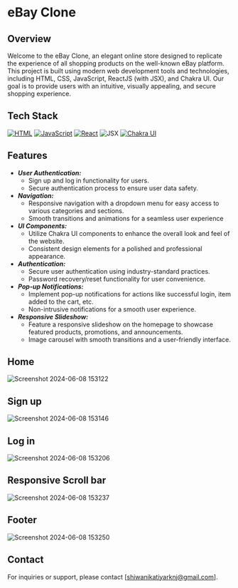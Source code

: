 # eBay Clone
## Overview
   Welcome to the eBay Clone, an elegant online store designed to replicate the experience of all shopping products on the well-known eBay platform. This project is built using modern web development tools and technologies, including HTML, CSS, JavaScript, ReactJS (with JSX), and Chakra UI. Our goal is to provide users with an intuitive, visually appealing, and secure shopping experience.
## Tech Stack
[![HTML](https://img.shields.io/badge/HTML-%23E34F26.svg?style=for-the-badge&logo=html5&logoColor=white)](https://developer.mozilla.org/en-US/docs/Web/HTML)
[![JavaScript](https://img.shields.io/badge/JavaScript-%23F7DF1E.svg?style=for-the-badge&logo=javascript&logoColor=black)](https://developer.mozilla.org/en-US/docs/Web/JavaScript)
[![React](https://img.shields.io/badge/React-%2361DAFB.svg?style=for-the-badge&logo=react&logoColor=white)](https://reactjs.org/)
<img alt="JSX" src="https://img.shields.io/badge/JSX-%2300D8FF.svg?style=for-the-badge&logo=react&logoColor=white"/>
[![Chakra UI](https://img.shields.io/badge/Chakra_UI-%23319795.svg?style=for-the-badge&logo=chakra-ui&logoColor=white)](https://chakra-ui.com/)

## Features
* ***User Authentication:***
  * Sign up and log in functionality for users.
  * Secure authentication process to ensure user data safety.
* ***Navigation:***
   * Responsive navigation with a dropdown menu for easy access to various categories and sections.
   * Smooth transitions and animations for a seamless user experience
* ***UI Components:***
  * Utilize Chakra UI components to enhance the overall look and feel of the website.
  * Consistent design elements for a polished and professional appearance.
* ***Authentication:***
  * Secure user authentication using industry-standard practices.
  * Password recovery/reset functionality for user convenience.
* ***Pop-up Notifications:***
   * Implement pop-up notifications for actions like successful login, item added to the cart, etc.
  * Non-intrusive notifications for a smooth user experience.
* ***Responsive Slideshow:***
    * Feature a responsive slideshow on the homepage to showcase featured products, promotions, and announcements.
  * Image carousel with smooth transitions and a user-friendly interface.
 
## Home
![Screenshot 2024-06-08 153122](https://github.com/Shiwanikatiyar/Ebay/assets/140407254/511980ed-9c06-43ab-8c8a-2de99d716a07)
## Sign up
![Screenshot 2024-06-08 153146](https://github.com/Shiwanikatiyar/Ebay/assets/140407254/1c9770b0-b26f-48e2-b8a9-ca085e318267)
## Log in
![Screenshot 2024-06-08 153206](https://github.com/Shiwanikatiyar/Ebay/assets/140407254/9a8891e7-acfd-4f59-b026-44ac11cebd90)
## Responsive Scroll bar
![Screenshot 2024-06-08 153237](https://github.com/Shiwanikatiyar/Ebay/assets/140407254/ce58e427-d984-4799-8808-0930949c6abc)
## Footer
![Screenshot 2024-06-08 153250](https://github.com/Shiwanikatiyar/Ebay/assets/140407254/3b62b074-fade-44d2-bc8a-7fedc541d883)

## Contact
For inquiries or support, please contact [shiwanikatiyarknj@gmail.com].
